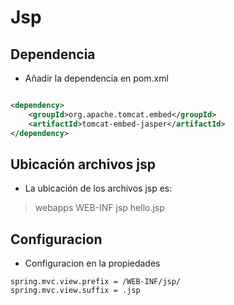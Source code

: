 # Jsp

## Dependencia
- Añadir la dependencia en pom.xml
```xml

<dependency>
    <groupId>org.apache.tomcat.embed</groupId>
    <artifactId>tomcat-embed-jasper</artifactId>
</dependency>
```

## Ubicación archivos jsp
- La ubicación de los archivos jsp es:
> webapps
>   WEB-INF
>       jsp
>           hello.jsp

## Configuracion 
- Configuracion en la propiedades
```properties
spring.mvc.view.prefix = /WEB-INF/jsp/
spring.mvc.view.suffix = .jsp
```